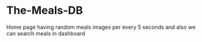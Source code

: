 # The-Meals-DB
Home page having random meals images per every 5 seconds and also we can search meals in dashboard  
